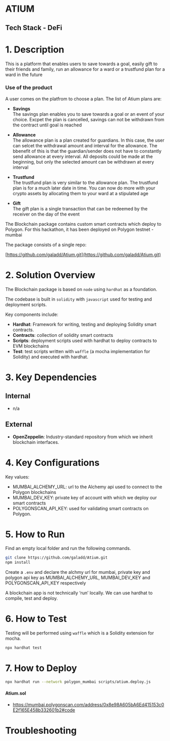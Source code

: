 # ATIUM

## Tech Stack - DeFi


# 1. Description

This is a platform that enables users to save towards a goal, easily gift to their friends and family, run an allowance for a ward or a trustfund plan for a ward in the future

### Use of the product

A user comes on the platfrom to choose a plan. The list of Atium plans are:

- **Savings** <br />
The savings plan enables you to save towards a goal or an event of your choice. Excpet the plan is cancelled, savings can not be withdrawn from the contract until goal is reached

- **Allowance** <br />
The allowance plan is a plan created for guardians. In this case, the user can selcet the withdrawal amount and interval for the allowance. The bbenefit of this is that the guardian/sender does not have to constantly send allowance at every interval. All deposits could be made at the beginning, but only the selected amount can be withdrawn at every interval

- **Trustfund** <br />
The trustfund plan is very similar to the allowance plan. The trustfund plan is for a much later date in time. You can now do more with your crypto assets by allocating them to your ward at a stipulated age

- **Gift** <br />
The gift plan is a single transaction that can be redeemed by the receiver on the day of the event 

The Blockchain package contains custom smart contracts which deploy to Polygon. For this hackathon, it has been deployed on Polygon testnet - mumbai 

The package consists of a single repo: 

[https://github.com/galadd/Atium.git](https://github.com/galadd/Atium.git)

# 2. Solution Overview

The Blockchain package is based on `node` using `hardhat` as a foundation.

The codebase is built in `solidity` with `javascript` used for testing and deployment scripts.

Key components include:

- **Hardhat**:  Framework for writing, testing and deploying Solidity smart contracts.
- **Contracts**: collection of solidity smart contracts
- **Scripts**: deployment scripts used with hardhat to deploy contracts to EVM blockchains
- **Test**: test scripts written with `waffle` (a mocha implementation for Solidity) and executed with hardhat.

# 3. Key Dependencies

## Internal

- n/a

## External

- **OpenZeppelin**:  Industry-standard repository from which we inherit blockchain interfaces.

# 4. Key Configurations

Key values:

- MUMBAI_ALCHEMY_URL: url to the Alchemy api used to connect to the Polygon blockchains
- MUMBAI_DEV_KEY: private key of account with which we deploy our smart contracts
- POLYGONSCAN_API_KEY: used for validating smart contracts on Polygon.

# 5. How to Run

Find an empty local folder and run the following commands.

```bash
git clone https://github.com/galadd/Atium.git
npm install
```

Create a `.env` and declare the alchmy url for mumbai, private key and polygon api key as MUMBAI_ALCHEMY_URL, MUMBAI_DEV_KEY and POLYGONSCAN_API_KEY respectively

A blockchain app is not technically ‘run’ locally.  We can use hardhat to compile, test and deploy.

# 6. How to Test

Testing will be performed using `waffle` which is a Solidity extension for mocha.  

```bash
npx hardhat test
```

# 7. How to Deploy

```bash
npx hardhat run --network polygon_mumbai scripts/atium.deploy.js
```
#### Atium.sol
- https://mumbai.polygonscan.com/address/0x8e98A605bA6Ed415153c0E2f165E458b332601b2#code

# Troubleshooting
